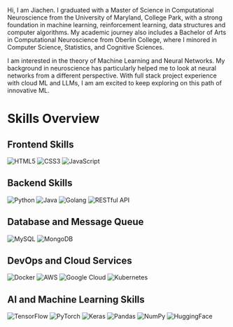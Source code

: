 Hi, I am Jiachen. I graduated with a Master of Science in Computational Neuroscience from the University of Maryland, College Park, with a strong foundation in machine learning, reinforcement learning, data structures and computer algorithms. My academic journey also includes a Bachelor of Arts in Computational Neuroscience from Oberlin College, where I minored in Computer Science, Statistics, and Cognitive Sciences.

I am interested in the theory of Machine Learning and Neural Networks. My background in neuroscience has particularly helped me to look at neural networks from a different perspective. With full stack project experience with cloud ML and LLMs, I am am excited to keep exploring on this path of innovative ML.

# Skills Overview

## Frontend Skills
![HTML5](https://img.shields.io/badge/-HTML5-E34F26?style=flat&logo=html5&logoColor=white)
![CSS3](https://img.shields.io/badge/-CSS3-1572B6?style=flat&logo=css3&logoColor=white)
![JavaScript](https://img.shields.io/badge/-JavaScript-F7DF1E?style=flat&logo=javascript&logoColor=black)

## Backend Skills
![Python](https://img.shields.io/badge/-Python-3776AB?style=flat&logo=python&logoColor=white)
![Java](https://img.shields.io/badge/-Java-007396?style=flat&logo=java&logoColor=white)
![Golang](https://img.shields.io/badge/-Golang-00ADD8?style=flat&logo=go&logoColor=white)
![RESTful API](https://img.shields.io/badge/-RESTful_API-585858?style=flat)

## Database and Message Queue
![MySQL](https://img.shields.io/badge/-MySQL-4479A1?style=flat&logo=mysql&logoColor=white)
![MongoDB](https://img.shields.io/badge/-MongoDB-47A248?style=flat&logo=mongodb&logoColor=white)

## DevOps and Cloud Services
![Docker](https://img.shields.io/badge/-Docker-2496ED?style=flat&logo=docker&logoColor=white)
![AWS](https://img.shields.io/badge/-AWS-232F3E?style=flat&logo=amazon-aws&logoColor=white)
![Google Cloud](https://img.shields.io/badge/-Google_Cloud-4285F4?style=flat&logo=google-cloud&logoColor=white)
![Kubernetes](https://img.shields.io/badge/-Kubernetes-326CE5?style=flat&logo=kubernetes&logoColor=white)

## AI and Machine Learning Skills
![TensorFlow](https://img.shields.io/badge/-TensorFlow-FF6F00?style=flat&logo=tensorflow&logoColor=white)
![PyTorch](https://img.shields.io/badge/-PyTorch-EE4C2C?style=flat&logo=pytorch&logoColor=white)
![Keras](https://img.shields.io/badge/-Keras-D00000?style=flat&logo=keras&logoColor=white)
![Pandas](https://img.shields.io/badge/-Pandas-150458?style=flat&logo=pandas&logoColor=white)
![NumPy](https://img.shields.io/badge/-NumPy-013243?style=flat&logo=numpy&logoColor=white)
![HuggingFace](https://img.shields.io/badge/-HuggingFace-FFD700?style=flat&logo=huggingface&logoColor=black)
